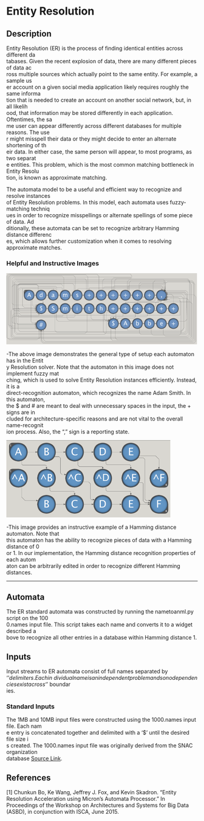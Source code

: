 # **Entity Resolution**

## **Description**

Entity Resolution (ER) is the process of finding identical entities across different da\
tabases. Given the recent explosion of data, there are many different pieces of data ac\
ross multiple sources which actually point to the same entity. For example, a sample us\
er account on a given social media application likely requires roughly the same informa\
tion that is needed to create an account on another social network, but, in all likelih\
ood, that information may be stored differently in each application. Oftentimes, the sa\
me user can appear differently across different databases for multiple reasons. The use\
r might misspell their data or they might decide to enter an alternate shortening of th\
eir data. In either case, the same person will appear, to most programs, as two separat\
e entities. This problem, which is the most common matching bottleneck in Entity Resolu\
tion, is known as approximate matching.

The automata model to be a useful and efficient way to recognize and resolve instances \
of Entity Resolution problems. In this model, each automata uses fuzzy-matching techniq\
ues in order to recognize misspellings or alternate spellings of some piece of data. Ad\
ditionally, these automata can be set to recognize arbitrary Hamming distance differenc\
es, which allows further customization when it comes to resolving approximate matches.

### **Helpful and Instructive Images**

  
   ![](images/er_image1.png?raw=true)

-The above image demonstrates the general type of setup each automaton has in the Entit\
y Resolution solver. Note that the automaton in this image does not implement fuzzy mat\
ching, which is used to solve Entity Resolution instances efficiently. Instead, it is a\
 direct-recognition automaton, which recognizes the name Adam Smith. In this automaton,\
 the $ and # are meant to deal with unnecessary spaces in the input, the + signs are in\
cluded for architecture-specific reasons and are not vital to the overall name-recognit\
ion process. Also, the “,” sign is a reporting state.

  
   ![](images/er_image2.png?raw=true)

-This image provides an instructive example of a Hamming distance automaton. Note that \
this automaton has the ability to recognize pieces of data with a Hamming distance of 0\
 or 1. In our implementation, the Hamming distance recognition properties of each autom\
aton can be arbitrarily edited in order to recognize different Hamming distances.

---

## **Automata**
The ER standard automata was constructed by running the nametoanml.py script on the 100\
0.names input file. This script takes each name and converts it to a widget described a\
bove to recognize all other entries in a database within Hamming distance 1.

## **Inputs**
Input streams to ER automata consist of full names separated by ‘$’ delimiters. Each in\
dividual name is an independent problem and so no dependencies exist across ‘$’ boundar\
ies.

### **Standard Inputs**
The 1MB and 10MB input files were constructed using the 1000.names input file. Each nam\
e entry is concatenated together and delimited with a ‘$’ until the desired file size i\
s created. The 1000.names input file was originally derived from the SNAC organization \
database
[Source Link](http://socialarchive.iath.virginia.edu/).


## References
[1] Chunkun Bo, Ke Wang, Jeffrey J. Fox, and Kevin Skadron. “Entity Resolution Acceleration using Micron’s Automata Processor.”  In Proceedings of the Workshop on Architectures and Systems for Big Data (ASBD), in conjunction with ISCA, June 2015.
